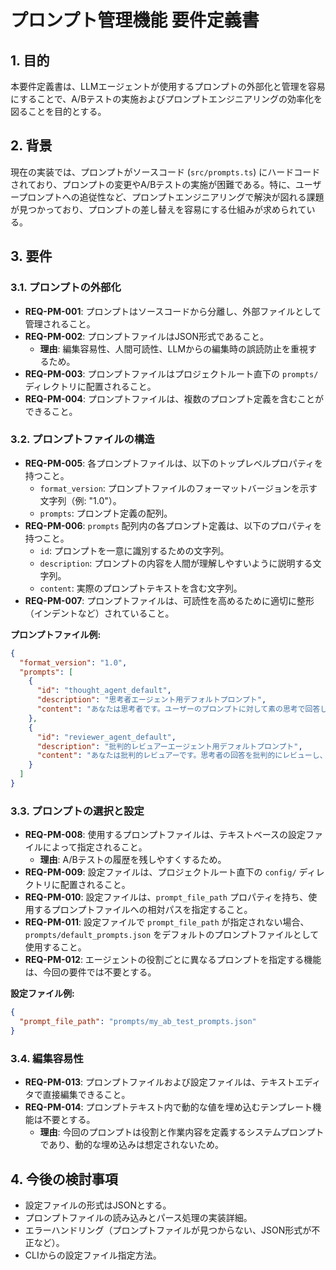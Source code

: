 # プロンプト管理機能 要件定義書

## 1. 目的

本要件定義書は、LLMエージェントが使用するプロンプトの外部化と管理を容易にすることで、A/Bテストの実施およびプロンプトエンジニアリングの効率化を図ることを目的とする。

## 2. 背景

現在の実装では、プロンプトがソースコード (`src/prompts.ts`) にハードコードされており、プロンプトの変更やA/Bテストの実施が困難である。特に、ユーザープロンプトへの追従性など、プロンプトエンジニアリングで解決が図れる課題が見つかっており、プロンプトの差し替えを容易にする仕組みが求められている。

## 3. 要件

### 3.1. プロンプトの外部化

*   **REQ-PM-001**: プロンプトはソースコードから分離し、外部ファイルとして管理されること。
*   **REQ-PM-002**: プロンプトファイルはJSON形式であること。
    *   **理由**: 編集容易性、人間可読性、LLMからの編集時の誤読防止を重視するため。
*   **REQ-PM-003**: プロンプトファイルはプロジェクトルート直下の `prompts/` ディレクトリに配置されること。
*   **REQ-PM-004**: プロンプトファイルは、複数のプロンプト定義を含むことができること。

### 3.2. プロンプトファイルの構造

*   **REQ-PM-005**: 各プロンプトファイルは、以下のトップレベルプロパティを持つこと。
    *   `format_version`: プロンプトファイルのフォーマットバージョンを示す文字列（例: "1.0"）。
    *   `prompts`: プロンプト定義の配列。
*   **REQ-PM-006**: `prompts` 配列内の各プロンプト定義は、以下のプロパティを持つこと。
    *   `id`: プロンプトを一意に識別するための文字列。
    *   `description`: プロンプトの内容を人間が理解しやすいように説明する文字列。
    *   `content`: 実際のプロンプトテキストを含む文字列。
*   **REQ-PM-007**: プロンプトファイルは、可読性を高めるために適切に整形（インデントなど）されていること。

**プロンプトファイル例:**

```json
{
  "format_version": "1.0",
  "prompts": [
    {
      "id": "thought_agent_default",
      "description": "思考者エージェント用デフォルトプロンプト",
      "content": "あなたは思考者です。ユーザーのプロンプトに対して素の思考で回答してください。"
    },
    {
      "id": "reviewer_agent_default",
      "description": "批判的レビュアーエージェント用デフォルトプロンプト",
      "content": "あなたは批判的レビュアーです。思考者の回答を批判的にレビューし、改善点を見つけてください。"
    }
  ]
}
```

### 3.3. プロンプトの選択と設定

*   **REQ-PM-008**: 使用するプロンプトファイルは、テキストベースの設定ファイルによって指定されること。
    *   **理由**: A/Bテストの履歴を残しやすくするため。
*   **REQ-PM-009**: 設定ファイルは、プロジェクトルート直下の `config/` ディレクトリに配置されること。
*   **REQ-PM-010**: 設定ファイルは、`prompt_file_path` プロパティを持ち、使用するプロンプトファイルへの相対パスを指定すること。
*   **REQ-PM-011**: 設定ファイルで `prompt_file_path` が指定されない場合、`prompts/default_prompts.json` をデフォルトのプロンプトファイルとして使用すること。
*   **REQ-PM-012**: エージェントの役割ごとに異なるプロンプトを指定する機能は、今回の要件では不要とする。

**設定ファイル例:**

```json
{
  "prompt_file_path": "prompts/my_ab_test_prompts.json"
}
```

### 3.4. 編集容易性

*   **REQ-PM-013**: プロンプトファイルおよび設定ファイルは、テキストエディタで直接編集できること。
*   **REQ-PM-014**: プロンプトテキスト内で動的な値を埋め込むテンプレート機能は不要とする。
    *   **理由**: 今回のプロンプトは役割と作業内容を定義するシステムプロンプトであり、動的な埋め込みは想定されないため。

## 4. 今後の検討事項

*   設定ファイルの形式はJSONとする。
*   プロンプトファイルの読み込みとパース処理の実装詳細。
*   エラーハンドリング（プロンプトファイルが見つからない、JSON形式が不正など）。
*   CLIからの設定ファイル指定方法。
